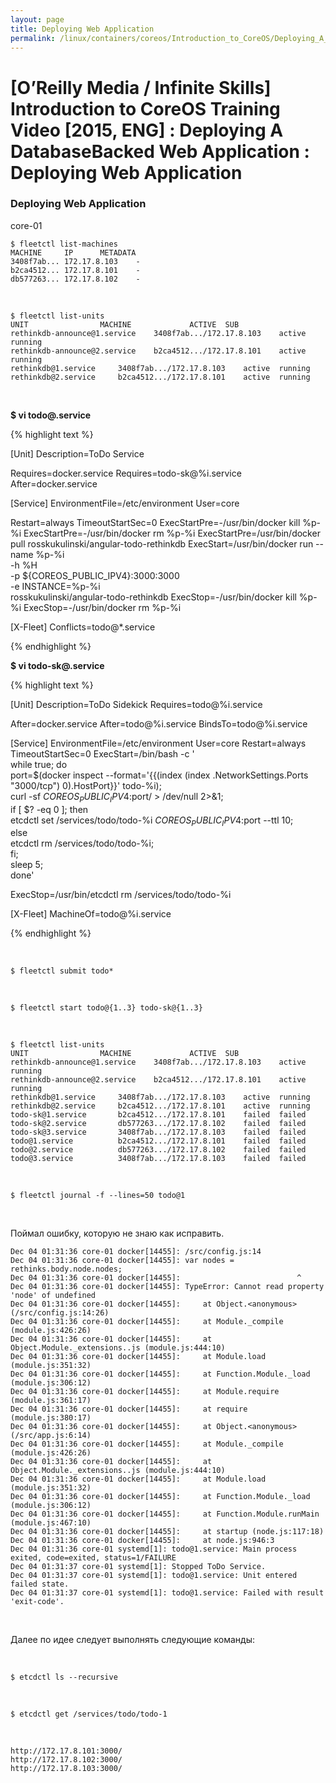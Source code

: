 ```yaml
---
layout: page
title: Deploying Web Application
permalink: /linux/containers/coreos/Introduction_to_CoreOS/Deploying_A_DatabaseBacked_Web_Application/Deploying_Web_Application/
---
```



# [O’Reilly Media / Infinite Skills] Introduction to CoreOS Training Video [2015, ENG] : Deploying A DatabaseBacked Web Application : Deploying Web Application



### Deploying Web Application


core-01


    $ fleetctl list-machines
    MACHINE		IP		METADATA
    3408f7ab...	172.17.8.103	-
    b2ca4512...	172.17.8.101	-
    db577263...	172.17.8.102	-


<br/>


    $ fleetctl list-units
    UNIT				MACHINE				ACTIVE	SUB
    rethinkdb-announce@1.service	3408f7ab.../172.17.8.103	active	running
    rethinkdb-announce@2.service	b2ca4512.../172.17.8.101	active	running
    rethinkdb@1.service		3408f7ab.../172.17.8.103	active	running
    rethinkdb@2.service		b2ca4512.../172.17.8.101	active	running


<br/>


 **$ vi todo@.service**


{% highlight text %}

[Unit]
Description=ToDo Service

Requires=docker.service
Requires=todo-sk@%i.service
After=docker.service

[Service]
EnvironmentFile=/etc/environment
User=core

Restart=always
TimeoutStartSec=0
ExecStartPre=-/usr/bin/docker kill %p-%i
ExecStartPre=-/usr/bin/docker rm %p-%i
ExecStartPre=/usr/bin/docker pull rosskukulinski/angular-todo-rethinkdb
ExecStart=/usr/bin/docker run --name %p-%i \
   -h %H \
   -p ${COREOS_PUBLIC_IPV4}:3000:3000 \
   -e INSTANCE=%p-%i \
   rosskukulinski/angular-todo-rethinkdb
ExecStop=-/usr/bin/docker kill %p-%i
ExecStop=-/usr/bin/docker rm %p-%i

[X-Fleet]
Conflicts=todo@*.service

{% endhighlight %}



 **$ vi todo-sk@.service**


{% highlight text %}

[Unit]
Description=ToDo Sidekick
Requires=todo@%i.service

After=docker.service
After=todo@%i.service
BindsTo=todo@%i.service

[Service]
EnvironmentFile=/etc/environment
User=core
Restart=always
TimeoutStartSec=0
ExecStart=/bin/bash -c '\
while true; do \
 port=$(docker inspect --format=\'{{(index (index .NetworkSettings.Ports "3000/tcp") 0).HostPort}}\' todo-%i); \
 curl -sf ${COREOS_PUBLIC_IPV4}:$port/ > /dev/null 2>&1; \
 if [ $? -eq 0 ]; then \
   etcdctl set /services/todo/todo-%i ${COREOS_PUBLIC_IPV4}:$port --ttl 10; \
 else \
   etcdctl rm /services/todo/todo-%i; \
 fi; \
 sleep 5; \
 done'

ExecStop=/usr/bin/etcdctl rm /services/todo/todo-%i

[X-Fleet]
MachineOf=todo@%i.service


{% endhighlight %}

<br/>

    $ fleetctl submit todo*

<br/>

    $ fleetctl start todo@{1..3} todo-sk@{1..3}

<br/>

    $ fleetctl list-units
    UNIT				MACHINE				ACTIVE	SUB
    rethinkdb-announce@1.service	3408f7ab.../172.17.8.103	active	running
    rethinkdb-announce@2.service	b2ca4512.../172.17.8.101	active	running
    rethinkdb@1.service		3408f7ab.../172.17.8.103	active	running
    rethinkdb@2.service		b2ca4512.../172.17.8.101	active	running
    todo-sk@1.service		b2ca4512.../172.17.8.101	failed	failed
    todo-sk@2.service		db577263.../172.17.8.102	failed	failed
    todo-sk@3.service		3408f7ab.../172.17.8.103	failed	failed
    todo@1.service			b2ca4512.../172.17.8.101	failed	failed
    todo@2.service			db577263.../172.17.8.102	failed	failed
    todo@3.service			3408f7ab.../172.17.8.103	failed	failed


<br/>

    $ fleetctl journal -f --lines=50 todo@1


<br/>

Поймал ошибку, которую не знаю как исправить.


    Dec 04 01:31:36 core-01 docker[14455]: /src/config.js:14
    Dec 04 01:31:36 core-01 docker[14455]: var nodes = rethinks.body.node.nodes;
    Dec 04 01:31:36 core-01 docker[14455]:                          ^
    Dec 04 01:31:36 core-01 docker[14455]: TypeError: Cannot read property 'node' of undefined
    Dec 04 01:31:36 core-01 docker[14455]:     at Object.<anonymous> (/src/config.js:14:26)
    Dec 04 01:31:36 core-01 docker[14455]:     at Module._compile (module.js:426:26)
    Dec 04 01:31:36 core-01 docker[14455]:     at Object.Module._extensions..js (module.js:444:10)
    Dec 04 01:31:36 core-01 docker[14455]:     at Module.load (module.js:351:32)
    Dec 04 01:31:36 core-01 docker[14455]:     at Function.Module._load (module.js:306:12)
    Dec 04 01:31:36 core-01 docker[14455]:     at Module.require (module.js:361:17)
    Dec 04 01:31:36 core-01 docker[14455]:     at require (module.js:380:17)
    Dec 04 01:31:36 core-01 docker[14455]:     at Object.<anonymous> (/src/app.js:6:14)
    Dec 04 01:31:36 core-01 docker[14455]:     at Module._compile (module.js:426:26)
    Dec 04 01:31:36 core-01 docker[14455]:     at Object.Module._extensions..js (module.js:444:10)
    Dec 04 01:31:36 core-01 docker[14455]:     at Module.load (module.js:351:32)
    Dec 04 01:31:36 core-01 docker[14455]:     at Function.Module._load (module.js:306:12)
    Dec 04 01:31:36 core-01 docker[14455]:     at Function.Module.runMain (module.js:467:10)
    Dec 04 01:31:36 core-01 docker[14455]:     at startup (node.js:117:18)
    Dec 04 01:31:36 core-01 docker[14455]:     at node.js:946:3
    Dec 04 01:31:36 core-01 systemd[1]: todo@1.service: Main process exited, code=exited, status=1/FAILURE
    Dec 04 01:31:37 core-01 systemd[1]: Stopped ToDo Service.
    Dec 04 01:31:37 core-01 systemd[1]: todo@1.service: Unit entered failed state.
    Dec 04 01:31:37 core-01 systemd[1]: todo@1.service: Failed with result 'exit-code'.




<br/>

Далее по идее следует выполнять следующие команды:

<br/>

    $ etcdctl ls --recursive

<br/>

    $ etcdctl get /services/todo/todo-1

<br/>

    http://172.17.8.101:3000/
    http://172.17.8.102:3000/
    http://172.17.8.103:3000/

